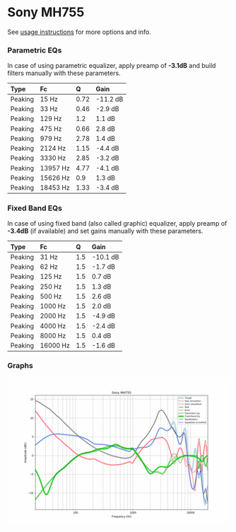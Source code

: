 # Sony MH755
See [usage instructions](https://github.com/jaakkopasanen/AutoEq#usage) for more options and info.

### Parametric EQs
In case of using parametric equalizer, apply preamp of **-3.1dB** and build filters manually
with these parameters. 


| Type    | Fc       |    Q | Gain     |
|:--------|:---------|:-----|:---------|
| Peaking | 15 Hz    | 0.72 | -11.2 dB |
| Peaking | 33 Hz    | 0.46 | -2.9 dB  |
| Peaking | 129 Hz   | 1.2  | 1.1 dB   |
| Peaking | 475 Hz   | 0.66 | 2.8 dB   |
| Peaking | 979 Hz   | 2.78 | 1.4 dB   |
| Peaking | 2124 Hz  | 1.15 | -4.4 dB  |
| Peaking | 3330 Hz  | 2.85 | -3.2 dB  |
| Peaking | 13957 Hz | 4.77 | -4.1 dB  |
| Peaking | 15626 Hz | 0.9  | 1.3 dB   |
| Peaking | 18453 Hz | 1.33 | -3.4 dB  |

### Fixed Band EQs
In case of using fixed band (also called graphic) equalizer, apply preamp of **-3.4dB**
(if available) and set gains manually with these parameters.

| Type    | Fc       |   Q | Gain     |
|:--------|:---------|:----|:---------|
| Peaking | 31 Hz    | 1.5 | -10.1 dB |
| Peaking | 62 Hz    | 1.5 | -1.7 dB  |
| Peaking | 125 Hz   | 1.5 | 0.7 dB   |
| Peaking | 250 Hz   | 1.5 | 1.3 dB   |
| Peaking | 500 Hz   | 1.5 | 2.6 dB   |
| Peaking | 1000 Hz  | 1.5 | 2.0 dB   |
| Peaking | 2000 Hz  | 1.5 | -4.9 dB  |
| Peaking | 4000 Hz  | 1.5 | -2.4 dB  |
| Peaking | 8000 Hz  | 1.5 | 0.4 dB   |
| Peaking | 16000 Hz | 1.5 | -1.6 dB  |

### Graphs
![](https://raw.githubusercontent.com/banbeucmas/AutoEq/master/results/banbeucmas/Sony%20MH755%20(Tin%20Audio%20T2%20w/o%20Bass)/Sony%20MH755.png)